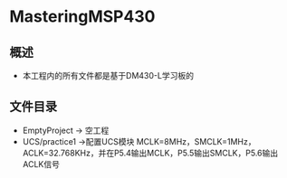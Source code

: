 # MasteringMSP430
## 概述
+ 本工程内的所有文件都是基于DM430-L学习板的
## 文件目录
+ EmptyProject -> 空工程
+ UCS/practice1 ->配置UCS模块 MCLK=8MHz，SMCLK=1MHz，ACLK=32.768KHz，并在P5.4输出MCLK，P5.5输出SMCLK，P5.6输出ACLK信号
